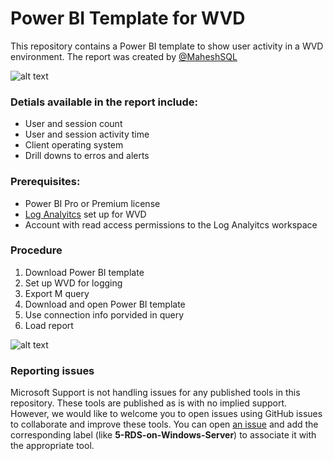 # Power BI Template for WVD 

This repository contains a Power BI template to show user activity in a WVD environment. The report was created by [@MaheshSQL](https://github.com/MaheshSQL)

![alt text](https://raw.githubusercontent.com/Jonathan1Wade/RDS-Templates/master/wvd-powerbi/images/PBIdesktopWVD.jpg "Sample dashbaord")

### Detials available in the report include:
* User and session count
* User and session activity time
* Client operating system
* Drill downs to erros and alerts


### Prerequisites:
* Power BI Pro or Premium license
* [Log Analyitcs](https://docs.microsoft.com/en-us/azure/virtual-desktop/diagnostics-log-analytics) set up for WVD
* Account with read access permissions to the Log Analyitcs workspace

### Procedure
1. Download Power BI template  
2. Set up WVD for logging 
3. Export M query
4. Download and open Power BI template
5. Use connection info porvided in query 
6. Load report 

![alt text](https://raw.githubusercontent.com/Jonathan1Wade/RDS-Templates/master/wvd-powerbi/images/2%20Getting%20Started.png "Getting Started Guide")

### Reporting issues
Microsoft Support is not handling issues for any published tools in this repository. These tools are published as is with no implied support. However, we would like to welcome you to open issues using GitHub issues to collaborate and improve these tools. You can open [an issue](https://github.com/Azure/rds-templates/issues) and add the corresponding label (like **5-RDS-on-Windows-Server**) to associate it with the appropriate tool. 